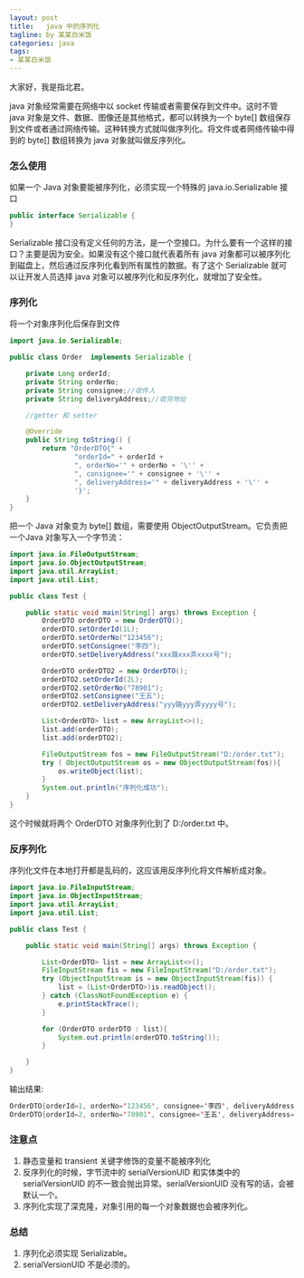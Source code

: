 ```yaml
---
layout: post
title:   java 中的序列化
tagline: by 某某白米饭
categories: java
tags:
- 某某白米饭
---
```


大家好，我是指北君。

java 对象经常需要在网络中以 socket 传输或者需要保存到文件中。这时不管 java 对象是文件、数据、图像还是其他格式，都可以转换为一个 byte[] 数组保存到文件或者通过网络传输。这种转换方式就叫做序列化。将文件或者网络传输中得到的 byte[] 数组转换为 java 对象就叫做反序列化。

<!--more-->

### 怎么使用

如果一个 Java 对象要能被序列化，必须实现一个特殊的 java.io.Serializable 接口

```java
public interface Serializable {
}
```

Serializable 接口没有定义任何的方法，是一个空接口。为什么要有一个这样的接口？主要是因为安全。如果没有这个接口就代表着所有 java 对象都可以被序列化到磁盘上，然后通过反序列化看到所有属性的数据。有了这个 Serializable 就可以让开发人员选择 java 对象可以被序列化和反序列化，就增加了安全性。

### 序列化

将一个对象序列化后保存到文件

```java
import java.io.Serializable;

public class Order  implements Serializable {

    private Long orderId;
    private String orderNo;
    private String consignee;//收件人
    private String deliveryAddress;//收货地址

    //getter 和 setter

    @Override
    public String toString() {
        return "OrderDTO{" +
                "orderId=" + orderId +
                ", orderNo='" + orderNo + '\'' +
                ", consignee='" + consignee + '\'' +
                ", deliveryAddress='" + deliveryAddress + '\'' +
                '}';
    }
}
```

把一个 Java 对象变为 byte[] 数组，需要使用 ObjectOutputStream。它负责把一个Java 对象写入一个字节流：

```java
import java.io.FileOutputStream;
import java.io.ObjectOutputStream;
import java.util.ArrayList;
import java.util.List;

public class Test {

    public static void main(String[] args) throws Exception {
        OrderDTO orderDTO = new OrderDTO();
        orderDTO.setOrderId(1L);
        orderDTO.setOrderNo("123456");
        orderDTO.setConsignee("李四");
        orderDTO.setDeliveryAddress("xxx路xxx弄xxxx号");

        OrderDTO orderDTO2 = new OrderDTO();
        orderDTO2.setOrderId(2L);
        orderDTO2.setOrderNo("78901");
        orderDTO2.setConsignee("王五");
        orderDTO2.setDeliveryAddress("yyy路yyy弄yyyy号");

        List<OrderDTO> list = new ArrayList<>();
        list.add(orderDTO);
        list.add(orderDTO2);

        FileOutputStream fos = new FileOutputStream("D:/order.txt");
        try ( ObjectOutputStream os = new ObjectOutputStream(fos)){
            os.writeObject(list);
        }
        System.out.println("序列化成功");
    }
}
```

这个时候就将两个 OrderDTO 对象序列化到了 D:/order.txt 中。

### 反序列化

序列化文件在本地打开都是乱码的，这应该用反序列化将文件解析成对象。

```java
import java.io.FileInputStream;
import java.io.ObjectInputStream;
import java.util.ArrayList;
import java.util.List;

public class Test {

    public static void main(String[] args) throws Exception {

        List<OrderDTO> list = new ArrayList<>();
        FileInputStream fis = new FileInputStream("D:/order.txt");
        try (ObjectInputStream is = new ObjectInputStream(fis)) {
            list = (List<OrderDTO>)is.readObject();
        } catch (ClassNotFoundException e) {
            e.printStackTrace();
        }

        for (OrderDTO orderDTO : list){
            System.out.println(orderDTO.toString());
        }

    }
}
```

输出结果:

```java
OrderDTO{orderId=1, orderNo='123456', consignee='李四', deliveryAddress='xxx路xxx弄xxxx号'}
OrderDTO{orderId=2, orderNo='78901', consignee='王五', deliveryAddress='yyy路yyy弄yyyy号'}
```

### 注意点

1. 静态变量和 transient 关键字修饰的变量不能被序列化
2. 反序列化的时候，字节流中的 serialVersionUID 和实体类中的 serialVersionUID 的不一致会抛出异常。serialVersionUID 没有写的话，会被默认一个。
3. 序列化实现了深克隆，对象引用的每一个对象数据也会被序列化。

### 总结

1. 序列化必须实现 Serializable。
2. serialVersionUID 不是必须的。

